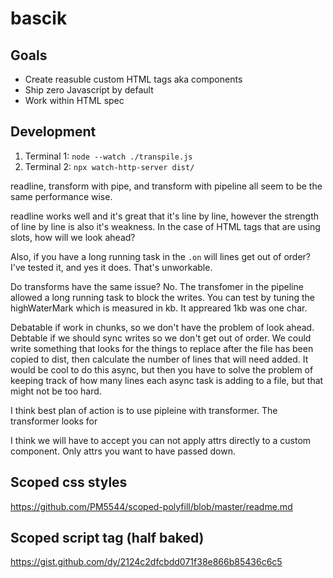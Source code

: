 # bascik

## Goals

- Create reasuble custom HTML tags aka components
- Ship zero Javascript by default
- Work within HTML spec

## Development

1. Terminal 1: `node --watch ./transpile.js`
2. Terminal 2: `npx watch-http-server dist/`

readline, transform with pipe, and transform with pipeline all seem
to be the same performance wise.

readline works well and it's great that it's line by line,
however the strength of line by line is also it's weakness.
In the case of HTML tags that are using slots, how will we look ahead?

Also, if you have a long running task in the `.on` will lines get out of order? I've tested it, and yes it does. That's unworkable.

Do transforms have the same issue?
No. The transfomer in the pipeline allowed a long running task to block the writes.
You can test by tuning the highWaterMark which is measured in kb. It appreared 1kb was one char.

Debatable if work in chunks, so we don't have the problem of look ahead.
Debtable if we should sync writes so we don't get out of order.
We could write something that looks for the things to replace after the file has been copied to dist, then calculate the number of lines that will need added.
It would be cool to do this async, but then you have to solve the problem of keeping track of how many lines each async task is adding to a file, but that might not be too hard.

I think best plan of action is to use pipleine with transformer.
The transformer looks for

I think we will have to accept you can not apply attrs directly to a custom component. Only attrs you want to have passed down.

## Scoped css styles

https://github.com/PM5544/scoped-polyfill/blob/master/readme.md

## Scoped script tag (half baked)

https://gist.github.com/dy/2124c2dfcbdd071f38e866b85436c6c5
